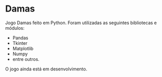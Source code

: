 # Damas

Jogo Damas feito em Python. Foram utilizadas as seguintes bibliotecas e módulos:
- Pandas
- Tkinter
- Matplotlib
- Numpy
- entre outros.

O jogo ainda está em desenvolvimento.
